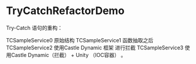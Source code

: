 # TryCatchRefactorDemo

Try-Catch 语句的重构：

TCSampleService0 原始结构
TCSampleService1 函数抽取之后
TCSampleService2 使用Castle Dynamic 框架 进行拦截
TCSampleService3 使用Castle Dynamic（拦截） + Unity （IOC容器） 。
